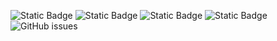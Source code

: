 ![Static Badge](https://img.shields.io/badge/blacklists-60-000000) ![Static Badge](https://img.shields.io/badge/blacklisted-2977352-cc0000) ![Static Badge](https://img.shields.io/badge/whitelisted-2242-00CC00) ![Static Badge](https://img.shields.io/badge/streaming_blacklist-28106-000000) ![GitHub issues](https://img.shields.io/github/issues/fabriziosalmi/blacklists)
